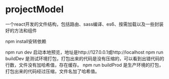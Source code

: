 # projectModel
一个react开发的文件结构，包括路由、sass编译、es6、按需加载以及一些封装好的方法和组件

npm install安转依赖

npm run dev 启动本地预览，地址是http://127.0.0.1或http://localhost
npm run buildDev 是测试环境打包，打包出来的代码是没有压缩的，可以看到出错代码的行数，文件没有加哈希值，存在缓存。
npm run buildProd 是生产环境的打包，打包出来的代码经过压缩，文件名加了哈希值。
